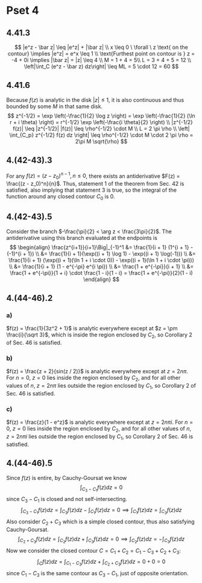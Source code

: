 # Pset 4

## 4.41.3

$$
|e^z - \bar z| \leq |e^z| + |\bar z| \\
x \leq 0 \ \forall \ z \text{ on the contour} \implies |e^z| = e^x \leq 1 \\
\text{Furthest point on contour is } z = -4 + 0i \implies |\bar z| = |z| \leq 4 \\
M = 1 + 4 = 5\\
L = 3 + 4 + 5 = 12 \\
\left|\int_C (e^z - \bar z) dz\right| \leq ML = 5 \cdot 12 = 60
$$

## 4.41.6

Because $f(z)$ is analytic in the disk $|z| \leq 1$, it is also continuous and thus bounded by some $M$ in that same disk.
$$
z^{-1/2} = \exp \left(-\frac{1}{2} \log z \right) = \exp \left(-\frac{1}{2} (\ln r + i \theta) \right) = r^{-1/2} \exp \left(-\frac{i \theta}{2} \right) \\
|z^{-1/2} f(z)| \leq |z^{-1/2}| |f(z)| \leq \rho^{-1/2} \cdot M \\
L = 2 \pi \rho \\
\left| \int_{C_p} z^{-1/2} f(z) dz \right| \leq \rho^{-1/2} \cdot M \cdot 2 \pi \rho = 2\pi M \sqrt{\rho}
$$

## 4.(42-43).3

For any $f(z) = (z - z_0)^{n-1}, n \leq 0$, there exists an antiderivative $F(z) = \frac{(z - z_0)^n}{n}$. Thus, statement 1 of the theorem from Sec. 42 is satisfied, also implying that statement 3 is true, so the integral of the function around any closed contour $C_0$ is $0$.

## 4.(42-43).5

Consider the branch $-\frac{\pi}{2} < \arg z < \frac{3\pi}{2}$. The antiderivative using this branch evaluated at the endpoints is
$$
\begin{align}
\frac{z^{i+1}}{i+1}\Big|_{-1}^1 &= \frac{1}{i + 1} (1^{i + 1} - (-1)^{i + 1}) \\
&= \frac{1}{i + 1}(\exp((i + 1) \log 1) - \exp((i + 1) \log(-1))) \\
&= \frac{1}{i + 1} (\exp((i + 1)(\ln 1 + i \cdot 0)) - \exp((i + 1)(\ln 1 + i \cdot \pi))) \\
&= \frac{1}{i + 1} (1 - e^{-\pi} e^{i \pi}) \\
&= \frac{1 + e^{-\pi}}{i + 1} \\
&= \frac{1 + e^{-\pi}}{1 + i} \cdot \frac{1 - i}{1 - i} = \frac{1 + e^{-\pi}}{2}(1 - i)
\end{align}
$$

## 4.(44-46).2

### a)

$f(z) = \frac{1}{3z^2 + 1}$ is analytic everywhere except at $z = \pm \frac{i}{\sqrt 3}$, which is inside the region enclosed by $C_2$, so Corollary 2 of Sec. 46 is satisfied.

### b)

$f(z) = \frac{z + 2}{sin(z / 2)}$ is analytic everywhere except at $z = 2n \pi$. For $n = 0$, $z = 0$ lies inside the region enclosed by $C_2$, and for all other values of $n$, $z = 2n \pi$ lies outside the region enclosed by $C_1$, so Corollary 2 of Sec. 46 is satisfied.

### c)

$f(z) = \frac{z}{1 - e^z}$ is analytic everywhere except at $z = 2n\pi i$. For $n = 0$, $z = 0$ lies inside the region enclosed by $C_2$, and for all other values of $n$, $z = 2n \pi i$ lies outside the region enclosed by $C_1$, so Corollary 2 of Sec. 46 is satisfied.

## 4.(44-46).5

Since $f(z)$ is entire, by Cauchy-Goursat we know
$$
\int_{C_3 - C_1} f(z) dz = 0
$$
since $C_3 - C_1$ is closed and not self-intersecting.
$$
\int_{C_3 - C_1} f(z) dz = \int_{C_3} f(z) dz - \int_{C_1} f(z) dz = 0 \implies \int_{C_1} f(z) dz = \int_{C_3} f(z) dz
$$
Also consider $C_2 + C_3$ which is a simple closed contour, thus also satisfying Cauchy-Goursat.
$$
\int_{C_2 + C_3} f(z) dz = \int_{C_2} f(z) dz + \int_{C_3} f(z) dz = 0 \implies \int_{C_2} f(z) dz = -\int_{C_3} f(z) dz
$$
Now we consider the closed contour $C = C_1 + C_2 = C_1 - C_3 + C_2 + C_3$:
$$
\int_C f(z) dz = \int_{C_1 - C_3} f(z) dz + \int_{C_2 + C_3} f(z) dz = 0 + 0 = 0
$$
since $C_1 - C_3$ is the same contour as $C_3 - C_1$, just of opposite orientation.